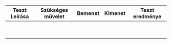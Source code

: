 | Teszt Leírása | Szükséges művelet | Bemenet | Kimenet | Teszt eredménye |
|---------------|-------------------|---------|---------|-----------------|
|               |                   |         |         |                 |
|               |                   |         |         |                 |
|               |                   |         |         |                 |
|               |                   |         |         |                 |
|               |                   |         |         |                 |
|               |                   |         |         |                 |
|               |                   |         |         |                 |
|               |                   |         |         |                 |
|               |                   |         |         |                 | 